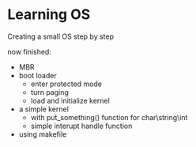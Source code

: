 # Learning OS
Creating a small OS step by step

now finished:
- MBR
- boot loader
    - enter protected mode
    - turn paging
    - load and initialize kernel
- a simple kernel
    - with put_something() function for char\string\int
    - simple interupt handle function
- using makefile